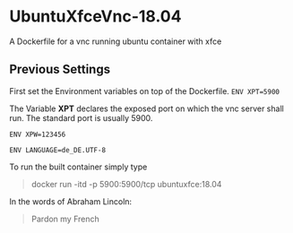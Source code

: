 # UbuntuXfceVnc-18.04
A Dockerfile for a vnc running ubuntu container with xfce


## Previous Settings
First set the Environment variables on top of the Dockerfile.
`ENV XPT=5900`

The Variable **XPT** declares the exposed port on which the vnc server shall run. The standard port is usually 5900. 

`ENV XPW=123456`

`ENV LANGUAGE=de_DE.UTF-8`



To run the built container simply type

> docker run -itd -p 5900:5900/tcp ubuntuxfce:18.04


In the words of Abraham Lincoln:

> Pardon my French
